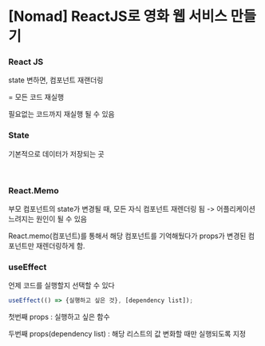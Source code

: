 # [Nomad] ReactJS로 영화 웹 서비스 만들기

### React JS

<p>state 변하면, 컴포넌트 재랜더링</p>
<p>= 모든 코드 재실행</p>
<p>필요없는 코드까지 재실행 될 수 있음</p>

### State

<p>기본적으로 데이터가 저장되는 곳</p><br />

### React.Memo

<p>부모 컴포넌트의 state가 변경될 때, 모든 자식 컴포넌트 재렌더링 됨 -> 어플리케이션 느려지는 원인이 될 수 있음</p>
<p>React.memo(컴포넌트)를 통해서 해당 컴포넌트를 기억해뒀다가 props가 변경된 컴포넌트만 재렌더링하게 함.</p>

### useEffect

<p>언제 코드를 실행할지 선택할 수 있다</p>

```javascript
useEffect(() => {실행하고 싶은 것}, [dependency list]);
```

<p>첫번째 props : 실행하고 싶은 함수</p>
<p>두번째 props(dependency list) : 해당 리스트의 값 변화할 때만 실행되도록 지정</p>
